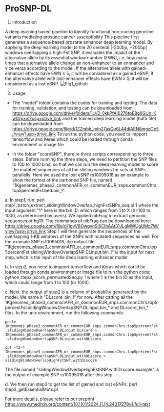 # ProSNP-DL

1. Introduction
   
A deep learning based pipeline to identify functional non-coding germline variants mediating prostate cancer susceptibility 
This pipeline first generates a sequence-based prostate enhancer deep learning model. By applying the deep learning model to the 20 centeral [-200bp, +200bp] windows overlapping a high-Fst SNP, it evaluates the impact of the alternative allele by its essential window number (EWN), i.e. how many times that alternative allele change an non-enhancer to an enhnancer and vice versa according to the model. If the alternative allele with gained-enhancer effects have EWN ≥ 5, it will be considered as a gained eSNP; if the alternative allele with lost-enhancer effects have EWN ≥ 5, it will be considered as a lost eSNP.
![Fig1_github](https://github.com/user-attachments/assets/5d0a0740-08d4-44a3-8bab-6ac94572553c)


2. Usage

- The "model" folder contains the codes for training and testing. The data for training, validation, and testing can be downloaded from https://drive.google.com/drive/folders/1LV2_0kkPfAI6276tpE8g0GUn_Kw0zpxm?usp=drive_link 
and the trained deep learning model (hdf5 file) can be downloaded from https://drive.google.com/file/d/1ZZmbk_mIp27asQv6L44dlAEN8mgzOb5j/view?usp=drive_link
To run the python code, you need to impport tensorflow and Keras which could be loaded through conda environment or image file

- In the folder "scoreSNP", there're three scripts corresponding to three steps. Before running the three steps, we need to partition the SNP files to 100 to 1000 bins, so that we can run the deep learning model to score the mutated sequences of all the sliding windows for sets of SNPs parallelly. Here we used the lost eSNP rs10095018 as an example to show the format of the partioned SNP file, named "1Kgenomes_phase3_commonAFR_or_commonEUR_snps.commonChrs.top5percentFst.bed.bin_1".
  
a. In step1, run: perl step1_batch_extract_slidingWindowOverlap_highFstSNPs_seq.pl 1
where the input argument "1" here is the bin ID, which ranges from 1 to X (X=100 to 1000, as determined by users). We applied nibFrag to extract genomic sequences of hg19. The commands of nibFrag can be downloaded here: https://drive.google.com/file/d/1gvV8OwgvnSi6CIhAAt31JLgMWUgUMo7W/view?usp=drive_link
Step 1 will then generate the sequences of the overlapping 1-KB windows of the SNPs with mutated sequences as well. For the example SNP rs10095018, the output file "1Kgenomes_phase3_commonAFR_or_commonEUR_snps.commonChrs.top5percentFst.slidingWindowOverlapSNP.DLinput.bin_1" is the input for next step, which is the input of the deep learning enhancer model.

b. In step2, you need to impport tensorflow and Keras which could be loaded through conda environment or image file to run the python code:
python step2_score_permuatedSeq.py 1
where 1 is the bin ID as the input, which could range from 1 to 100 (or 1000).

c. Next, the output of step2 is a column of probablity generated by the model. We name it "DLscore_bin_1" for now. After catting all the 1Kgenomes_phase3_commonAFR_or_commonEUR_snps.commonChrs.top5percentFst.slidingWindowOverlapSNP.DLinput.bin_* and DLscore_bin_* files. In the unix environment, run the following commands:

`paste 1Kgenomes_phase3_commonAFR_or_commonEUR_snps.commonChrs.top5percentFst.slidingWindowOverlapSNP.DLinput DLscore > 1Kgenomes_phase3_commonAFR_or_commonEUR_snps.commonChrs.top5percentFst.slidingWindowOverlapSNP.DLinput.withDLscore`
  
`cut -f2-4 1Kgenomes_phase3_commonAFR_or_commonEUR_snps.commonChrs.top5percentFst.slidingWindowOverlapSNP.DLinput.withDLscore > slidingWindowOverlapHighFstSNP.withDLscore`
  
The file named "slidingWindowOverlapHighFstSNP.withDLscore.example" is the output of example SNP rs10095018 after this step.

d. We then run step3 to get the list of gained and lost eSNPs:
   perl step3_getEssentialMuts.pl

For more details, please refer to our preprint https://www.medrxiv.org/content/10.1101/2024.11.14.24317278v1.full-text
